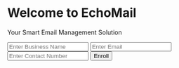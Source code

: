 

<h1>Welcome to EchoMail</h1>
    <p>Your Smart Email Management Solution</p>

<form action="https://formspree.io/f/xwpvnaao" method="POST">

<input type="text" name="businessName" placeholder="Enter Business Name" required>
        <input type="email" name="email" placeholder="Enter Email" required>
        <input type="tel" name="contactNumber" placeholder="Enter Contact Number" required>
        <button type="submit">Enroll</button>
    </form>

</body>
</html>



